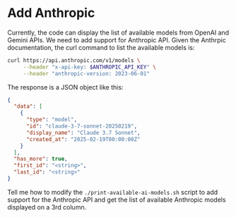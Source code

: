 # Add Anthropic

Currently, the code can display the list of available models from OpenAI and Gemini APIs. We need to add support for Anthropic API.
Given the Anthrpic documentation, the curl command to list the available models is:

```bash
curl https://api.anthropic.com/v1/models \
     --header "x-api-key: $ANTHROPIC_API_KEY" \
     --header "anthropic-version: 2023-06-01"
```

The response is a JSON object like this:

```json
{
  "data": [
    {
      "type": "model",
      "id": "claude-3-7-sonnet-20250219",
      "display_name": "Claude 3.7 Sonnet",
      "created_at": "2025-02-19T00:00:00Z"
    }
  ],
  "has_more": true,
  "first_id": "<string>",
  "last_id": "<string>"
}
```

Tell me how to modify the `./print-available-ai-models.sh` script to add support for the Anthropic API and get the list of available Anthropic models displayed on a 3rd column.
